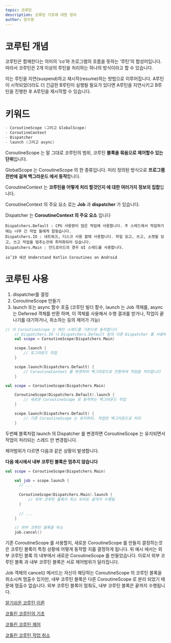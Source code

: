 ```yaml
---
topic: 코루틴
description: 코루틴 기초에 대한 정리
author: 양수향
---
```



# 코루틴 개념

코루틴은 함께한다는 의미의 ‘co’와 프로그램의 흐름을 뜻하는 ‘루틴’의 합성어입니다. 따라서 코루틴은 2개 이상의 루틴을 처리하는 하나의 방식이라고 할 수 있습니다.

이는 루틴을 지연(suspend)하고 재시작(resume)하는 방법으로 이루어집니다. A루틴이 시작되었더라도 더 긴급한 B루틴이 실행될 필요가 있다면 A루틴을 지연시키고 B루틴을 진행한 후 A루틴을 재시작할 수 있습니다.

# 키워드

```kotlin
- CoroutineScope (그리고 GlobalScope)
- CoroutineContext
- Dispatcher
- launch (그리고 async)
```

CoroutineScope 는 말 그대로 코루틴의 범위, 코루틴 **블록을 묶음으로 제어할수 있는 단위**입니다.

GlobalScope 는 CoroutineScope 의 한 종류입니다. 미리 정의된 방식으로 **프로그램 전반에 걸쳐 백그라운드 에서 동작**합니다.

CoroutineContext 는 **코루틴을 어떻게 처리 할것인지 에 대한 여러가지 정보의 집합**입니다.

CoroutineContext 의 주요 요소 로는 **Job** 과 **dispatcher** 가 있습니다.

Dispatcher 는 **CoroutineContext 의 주요 요소** 입니다

```
Dispatchers.Default : CPU 사용량이 많은 작업에 사용합니다. 주 스레드에서 작업하기에는 너무 긴 작업 들에게 알맞습니다.
Dispatchers.IO : 네트워크, 디스크 사용 할때 사용합니다. 파일 읽고, 쓰고, 소켓을 읽고, 쓰고 작업을 멈추는것에 최적화되어 있습니다.
Dispatchers.Main : 안드로이드의 경우 UI 스레드를 사용합니다.

io’19 세션 Understand Kotlin Coroutines on Android
```

# 코루틴 사용

1. dispatcher를 결정
2. CoroutineScope 만들기
3. launch 또는 async 함수 호출 (코루틴 빌더 함수, launch 는 Job 객체를, async 는 Deferred 객체를 반환 하며, 이 객체를 사용해서 수행 결과를 받거나, 작업이 끝나기를 대기하거나, 취소하는 등의 제어가 가능)

```kotlin
// 이 CoroutineScope 는 메인 스레드를 기본으로 동작합니다
    // Dispatchers.IO 나 Dispatchers.Default 등의 다른 Dispatcher 를 사용해도 됩니다
    val scope = CoroutineScope(Dispatchers.Main)

    scope.launch {
        // 포그라운드 작업
    }

    scope.launch(Dispatchers.Default) {
        // CoroutineContext 를 변경하여 백그라운드로 전환하여 작업을 처리합니다
    }
```

```kotlin
val scope = CoroutineScope(Dispatchers.Main)

    CoroutineScope(Dispatchers.Default).launch {
        // 새로운 CoroutineScope 로 동작하는 백그라운드 작업
    }

    scope.launch(Dispatchers.Default) {
        // 기존 CoroutineScope 는 유지하되, 작업만 백그라운드로 처리
    }
```

두번째 블록처럼 launch 의 Dispatcher 를 변경하면 CoroutineScope 는 유지되면서 작업이 처리되는 스레드 만 변경됩니다.

제어범위가 다르면 다음과 같은 상황이 발생합니다.

**다음 예시에서 내부 코루틴 블록은 멈추지 않습니다**

```kotlin
val scope = CoroutineScope(Dispatchers.Main)

    val job = scope.launch {
      // ...
        
      CoroutineScope(Dispatchers.Main).launch {
          // 외부 코루틴 블록이 취소 되어도 끝까지 수행됨
      }
      
      // ...
    }

    // 외부 코루틴 블록을 취소
    job.cancel()
```

기존 CoroutineScope 를 사용할지, 새로운 CoroutineScope 를 만들지 결정하는것은 코루틴 블록이 특정 상황에 어떻게 동작할 지를 결정하게 됩니다.
위 예시 에서는 외부 코루틴 블록 의 내부에서 새로운 CoroutineScope 를 만들었습니다.
이로서 외부 코루틴 블록 과 내부 코루틴 블록은 서로 제어범위가 달라집니다.

Job 객체의 cancel() 메서드는 자신이 해당하는 CoroutineScope 의 코루틴 블록을 취소시켜 멈출수 있지만, 내부 코루틴 블록은 다른 CoroutineScope 로 분리 되었기 때문에 멈출수 없습니다.
외부 코루틴 블록이 멈춰도, 내부 코루틴 블록은 끝까지 수행됩니다.

[알기쉬운 코루틴 이론](https://cliearl.github.io/posts/android/coroutine-principle/)

[코틀린 코루틴의 기초](https://medium.com/@limgyumin/%EC%BD%94%ED%8B%80%EB%A6%B0-%EC%BD%94%EB%A3%A8%ED%8B%B4%EC%9D%98-%EA%B8%B0%EC%B4%88-cac60d4d621b)

[코틀린 코루틴 제어](https://medium.com/@limgyumin/%EC%BD%94%ED%8B%80%EB%A6%B0-%EC%BD%94%EB%A3%A8%ED%8B%B4-%EC%A0%9C%EC%96%B4-5132380dad7f)

[코틀린 코루틴 작업 취소](https://medium.com/@limgyumin/%EC%BD%94%ED%8B%80%EB%A6%B0-%EC%BD%94%EB%A3%A8%ED%8B%B4-%EC%9E%91%EC%97%85-%EC%B7%A8%EC%86%8C-7e51a393d2ea)